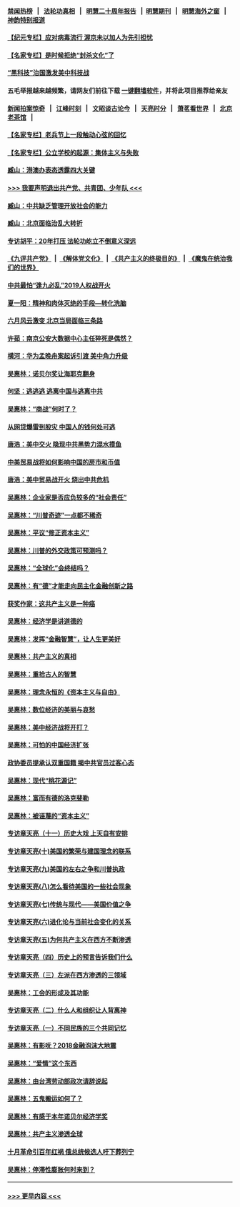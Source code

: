 #### [禁闻热榜](热点新闻.md?=0)  &nbsp;&nbsp;|&nbsp;&nbsp; [法轮功真相](https://github.com/gfw-breaker/truth/blob/master/README.md?=0) &nbsp;&nbsp;|&nbsp;&nbsp; [明慧二十周年报告](https://github.com/gfw-breaker/mh-reports/blob/master/README.md?=0) &nbsp;&nbsp;|&nbsp;&nbsp;[明慧期刊](https://github.com/gfw-breaker/mh-qikan) &nbsp;&nbsp;|&nbsp;&nbsp; [明慧海外之窗](https://github.com/gfw-breaker/mh-news/blob/master/README.md?=0) &nbsp;&nbsp;|&nbsp;&nbsp; [神韵特别报道](https://github.com/gfw-breaker/mh-news/blob/master/shenyun.md?=0)
#### [【纪元专栏】应对病毒流行 渥京未以加人为先引担忧](../pages/nsc423/n11875714.md?t=03072102) 
#### [【名家专栏】是时候拒绝“封杀文化”了](../pages/nsc423/n11814093.md?t=03072102) 
#### [“黑科技”治国激发美中科技战](../pages/nsc423/n11638056.md?t=03072102) 
#### 五毛举报越来越频繁，请网友们前往下载 [一键翻墙软件](https://github.com/gfw-breaker/ssr-accounts)，并将此项目推荐给亲友
#### [新闻拍案惊奇](https://github.com/gfw-breaker/banned-news/blob/master/pages/link4.md) &nbsp;&nbsp;|&nbsp;&nbsp; [江峰时刻](https://github.com/gfw-breaker/banned-news/blob/master/pages/link4.md) &nbsp;&nbsp;|&nbsp;&nbsp; [文昭谈古论今](https://github.com/gfw-breaker/banned-news/blob/master/pages/link4.md) &nbsp;&nbsp;|&nbsp;&nbsp; [天亮时分](https://github.com/gfw-breaker/banned-news/blob/master/pages/link4.md) &nbsp;&nbsp;|&nbsp;&nbsp; [萧茗看世界](https://github.com/gfw-breaker/banned-news/blob/master/pages/link4.md) &nbsp;&nbsp;|&nbsp;&nbsp; [北京老茶馆](https://github.com/gfw-breaker/banned-news/blob/master/pages/link4.md) &nbsp;&nbsp;|&nbsp;&nbsp; 
#### [【名家专栏】老兵节上一段触动心弦的回忆](../pages/nsc423/n11646016.md?t=03072102) 
#### [【名家专栏】公立学校的起源：集体主义与失败](../pages/nsc423/n11601833.md?t=03072102) 
#### [臧山：港澳办表态透露四大关键](../pages/nsc423/n11421628.md?t=03072102) 
#### [>>> 我要声明退出共产党、共青团、少年队 <<<](https://github.com/begood0513/goodnews/blob/master/quit/letter.md) 
#### [臧山：中共缺乏管理开放社会的能力](../pages/nsc423/n11407457.md?t=03072102) 
#### [臧山：北京面临治乱大转折](../pages/nsc423/n11406895.md?t=03072102) 
#### [专访胡平：20年打压 法轮功屹立不倒意义深远](../pages/nsc423/n11398800.md?t=03072102) 
#### [《九评共产党》](https://github.com/begood0513/9ping.md/blob/master/README.md) &nbsp;|&nbsp; [《解体党文化》](../../../../jtdwh.md/blob/master/README.md)  &nbsp;|&nbsp; [《共产主义的终极目的》](../../../../gczydzjmd.md/blob/master/README.md) &nbsp;|&nbsp; [《魔鬼在统治我们的世界》](../../../../mgztzwmdsj.md/blob/master/README.md) 
#### [中共最怕“逢九必乱”2019人权战开火](../pages/nsc423/n11385248.md?t=03072102) 
#### [夏一阳：精神和肉体灭绝的手段—转化洗脑](../pages/nsc423/n11368250.md?t=03072102) 
#### [六月风云激变 北京当局面临三条路](../pages/nsc423/n11313668.md?t=03072102) 
#### [许茹：南京公安大数据中心主任猝死是偶然？](../pages/nsc423/n11064744.md?t=03072102) 
#### [横河：华为孟晚舟案起诉引渡 美中角力升级](../pages/nsc423/n11027230.md?t=03072102) 
#### [吴惠林：诺贝尔奖让海耶克翻身](../pages/nsc423/n10890049.md?t=03072102) 
#### [何坚：逃逃逃 逃离中国与逃离中共](../pages/nsc423/n10592891.md?t=03072102) 
#### [吴惠林：“商战”何时了？](../pages/nsc423/n10573558.md?t=03072102) 
#### [从网贷爆雷到股灾 中国人的钱何处可逃](../pages/nsc423/n10572800.md?t=03072102) 
#### [唐浩：美中交火 隐现中共黑势力混水摸鱼](../pages/nsc423/n10544040.md?t=03072102) 
#### [中美贸易战将如何影响中国的房市和币值](../pages/nsc423/n10543697.md?t=03072102) 
#### [唐浩：美中贸易战开火 烧出中共危机](../pages/nsc423/n10540126.md?t=03072102) 
#### [吴惠林：企业家是否应负较多的“社会责任”](../pages/nsc423/n10535022.md?t=03072102) 
#### [吴惠林：“川普奇迹”一点都不稀奇](../pages/nsc423/n10512808.md?t=03072102) 
#### [吴惠林：平议“修正资本主义”](../pages/nsc423/n10495724.md?t=03072102) 
#### [吴惠林：川普的外交政策可预测吗？](../pages/nsc423/n10462387.md?t=03072102) 
#### [吴惠林：“全球化”会终结吗？](../pages/nsc423/n10452838.md?t=03072102) 
#### [吴惠林：有“德”才能走向民主化金融创新之路](../pages/nsc423/n10432292.md?t=03072102) 
#### [获奖作家：这共产主义是一种癌](../pages/nsc423/n10431541.md?t=03072102) 
#### [吴惠林：经济学是讲道德的](../pages/nsc423/n10398014.md?t=03072102) 
#### [吴惠林：发挥“金融智慧”，让人生更美好](../pages/nsc423/n10375019.md?t=03072102) 
#### [吴惠林：共产主义的真相](../pages/nsc423/n10351394.md?t=03072102) 
#### [吴惠林：重拾古人的智慧](../pages/nsc423/n10337691.md?t=03072102) 
#### [吴惠林：理念永恒的《资本主义与自由》](../pages/nsc423/n10316274.md?t=03072102) 
#### [吴惠林：数位经济的美丽与哀愁](../pages/nsc423/n10292946.md?t=03072102) 
#### [吴惠林：美中经济战将开打？](../pages/nsc423/n10258825.md?t=03072102) 
#### [吴惠林：可怕的中国经济扩张](../pages/nsc423/n10219147.md?t=03072102) 
#### [政协委员提承认双重国籍 揭中共官员过客心态](../pages/nsc423/n10208809.md?t=03072102) 
#### [吴惠林：现代“桃花源记”](../pages/nsc423/n10185234.md?t=03072102) 
#### [吴惠林：富而有德的洛克斐勒](../pages/nsc423/n10142264.md?t=03072102) 
#### [吴惠林：被诬蔑的“资本主义”](../pages/nsc423/n10124816.md?t=03072102) 
#### [专访章天亮（十一）历史大戏 上天自有安排](../pages/nsc423/n10094905.md?t=03072102) 
#### [专访章天亮(十)美国的繁荣与建国理念的联系](../pages/nsc423/n10094899.md?t=03072102) 
#### [专访章天亮(九)美国的左右之争和川普执政](../pages/nsc423/n10094889.md?t=03072102) 
#### [专访章天亮(八)怎么看待美国的一些社会现象](../pages/nsc423/n10094857.md?t=03072102) 
#### [专访章天亮(七)传统与现代——美国价值之争](../pages/nsc423/n10093140.md?t=03072102) 
#### [专访章天亮(六)进化论与当前社会变化的关系](../pages/nsc423/n10092036.md?t=03072102) 
#### [专访章天亮(五)为何共产主义在西方不断渗透](../pages/nsc423/n10083620.md?t=03072102) 
#### [专访章天亮（四）历史上的预言告诉我们什么](../pages/nsc423/n10083606.md?t=03072102) 
#### [专访章天亮（三）左派在西方渗透的三领域](../pages/nsc423/n10081115.md?t=03072102) 
#### [吴惠林：工会的形成及其功能](../pages/nsc423/n10080633.md?t=03072102) 
#### [专访章天亮（二）什么人和组织让人背离神](../pages/nsc423/n10076637.md?t=03072102) 
#### [专访章天亮（一）不同民族的三个共同记忆](../pages/nsc423/n10074188.md?t=03072102) 
#### [吴惠林：有影呒？2018金融泡沫大地震](../pages/nsc423/n10040534.md?t=03072102) 
#### [吴惠林：“爱情”这个东西](../pages/nsc423/n10019423.md?t=03072102) 
#### [吴惠林：由台湾劳动部政次请辞说起](../pages/nsc423/n9979679.md?t=03072102) 
#### [吴惠林：五鬼搬运如何了？](../pages/nsc423/n9925338.md?t=03072102) 
#### [吴惠林：有感于本年诺贝尔经济学奖](../pages/nsc423/n9871883.md?t=03072102) 
#### [吴惠林：共产主义渗透全球](../pages/nsc423/n9812748.md?t=03072102) 
#### [十月革命引百年红祸 俄总统候选人吁下葬列宁](../pages/nsc423/n9810182.md?t=03072102) 
#### [吴惠林：停滞性膨胀何时来到？](../pages/nsc423/n9764136.md?t=03072102) 

----
#### [ >>> 更早内容 <<< ](../indexes/nsc423-earlier.md)
